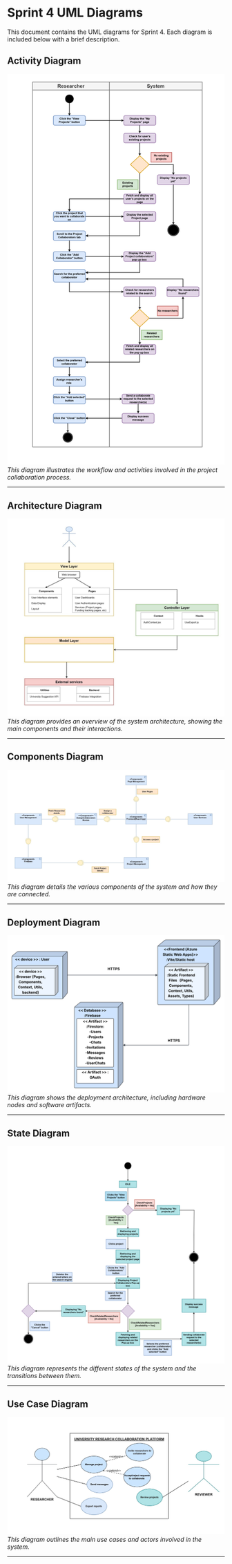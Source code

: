 # Sprint 4 UML Diagrams

This document contains the UML diagrams for Sprint 4. Each diagram is included below with a brief description.

## Activity Diagram

![Activity Diagram](Sprint%20Four%20UML%20Diagrams/Activity%20Diagram%20(Project%20Collaborator).drawio.png)
*This diagram illustrates the workflow and activities involved in the project collaboration process.*

---

## Architecture Diagram

![Architecture Diagram](Sprint%20Four%20UML%20Diagrams/Architecture%20diagram.jpg)
*This diagram provides an overview of the system architecture, showing the main components and their interactions.*

---

## Components Diagram

![Components Diagram](Sprint%20Four%20UML%20Diagrams/Components%20diagram%20(Collaborator).jpg)
*This diagram details the various components of the system and how they are connected.*

---

## Deployment Diagram

![Deployment Diagram](Sprint%20Four%20UML%20Diagrams/DeploymentDiagram%20(1).png)
*This diagram shows the deployment architecture, including hardware nodes and software artifacts.*

---

## State Diagram

![State Diagram](Sprint%20Four%20UML%20Diagrams/State%20Diagram%20(Collaborators).drawio.png)
*This diagram represents the different states of the system and the transitions between them.*

---

## Use Case Diagram

![Use Case Diagram](Sprint%20Four%20UML%20Diagrams/Use%20Case%20Diagram%20(Collaborators).jpg)
*This diagram outlines the main use cases and actors involved in the system.*

---
